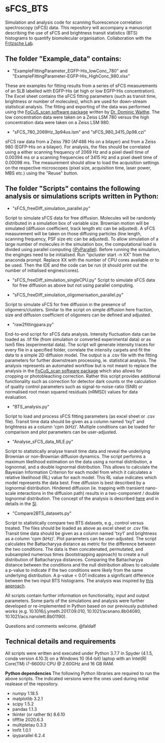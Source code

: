 # sFCS_BTS

Simulation and analysis code for scanning fluorescence correlation spectroscopy (sFCS) data. 
This repository will accompany a manuscript describing the use of sFCS and brightness transit statistics (BTS) histograms to quantify biomolecular organisation. Collaboration with the [Fritzsche Lab](https://www.bpi-oxford.com/). 

## The folder "Example_data" contains:

- "ExampleFittingParameter_EGFP-His_lowConc_780" and "ExampleFittingParameter-EGFP-His_HighConc_980.xlsx"

These are examples for fitting results from a series of sFCS measurements of an SLB labelled with EGFP-His (at high or low EGFP-His concentration). The Excel sheet contains the sFCS fitting parameters (such as transit time, brightness or number of molecules), which are used for down-stream statistical analysis. The fitting and exporting of the data was performed using the [FoCuS_scan software package](https://github.com/dwaithe/FCS_scanning_correlator) written by [Dr. Dominic Waithe](https://github.com/dwaithe). The low concentration data were taken on a Zeiss LSM 780 versus the high concentration data were taken on a Zeiss LSM 980. 

- "sFCS_780_2069Hz_3p94us.lsm" and "sFCS_980_3415_0p98.czi"

sFCS raw data from a Zeiss 780 (AF488 His on a bilayer) and from a Zeiss 980 (EGFP-His on a bilayer). For analysis, the files should be correlated using a either scanning frequency of 2069 Hz and a pixel dwell time of 0.00394 ms or a scanning frequencies of 3415 Hz and a pixel dwell time of 0.00098 ms. The measurement should allow to load the acquisition settings on the respective microscopes (pixel size, acquisition time, laser power, MBS etc.) using the "Reuse" button. 

## The folder "Scripts" contains the following analysis or simulations scripts written in Python:

- "sFCS_freeDiff_simulation_parallel.py"

Script to simulate sFCS data for free diffusion. Molecules will be randomly distributed in a simulation box of variable size. Brownian motion will be simulated (diffusion coefficient, track length etc can be adjusted). A sFCS measurement will be taken on those diffusing particles (line length, scanning frequency, PSF size etc can be adjusted). To allow simulation of a large number of molecules in the simulation box, the computational load is divided using parallel computing ([iPyParallel](https://pypi.org/project/ipyparallel/)). Before running the simulation, the enginges need to be initialised. Run "ipcluster start -n XX" from the anaconda prompt. Replace XX with the number of CPU cores available or to be used. Then the IDE and the code can be run (it should print out the number of initialised engines/cores).

- "sFCS_freeDiff_simulation_singleCPU.py"
Script to simulate sFCS data for free diffusion as above but not using parallel computing. 


- "sFCS_freeDiff_simulation_oligomerisation_parallel.py"

Script to simulate sFCS for free diffusion in the presence of oligomers/clusters. Similar to the script on simple diffusion here fraction, size and diffusion coefficient of oligomers can be defined and adjusted. 

- "raw2fittingpara.py"

End-to-end script for sFCS data analysis. Intensity fluctuation data can be loaded as .tif file (from simulation or converted experimental data) or as lsm5 files (experimental data). The script will generate intensity traces for every file in a specified folder, correlate the intensity carpets and fit the data to a simple 2D diffusion model. The output is a .csv file with the fitting parameters for further downstream processing, ie. statistical analysis. The analysis represents an automated workflow but is not meant to replace the analysis in the [FoCuS_scan software package](https://github.com/dwaithe/FCS_scanning_correlator) which also allows for cropping or photobleaching correction. Rather this script provides additional functionality such as correction for detector dark counts or the calculation of quality control parameters such as signal-to-noise-ratio (SNR) or normalised root mean squared residuals (nRMSD) values for data evaluation. 

- "BTS_analysis.py"

Script to load and process sFCS fitting parameters (as excel sheet or .csv file). Transit time data should be given as a column named 'txy1' and brightness as a column 'cpm (kHz)'. Multiple conditions can be loaded for comparison and plot parameters can be user-adjusted. 

- "Analyse_sFCS_data_MLE.py"

Script to statistically analyse transit time data and reveal the underlying Brownian or non-Brownian diffusion dynamics. The script performs a maximum likelihood estimation on the data using a normal distribution, a lognormal, and a double lognormal distribution. This allows to calculate the Bayesian Information Criterion for each model from which it calculates a relative likelihood (RL) value for each model. This RL value indicates which model represents the data best. Free diffusion is best described by a lognormal distribution. Hindered diffusion (ie. trapping with transient nano-scale interactions in the diffusion path) results in a two-component / double lognormal distribution. The concept of the analysis is described [here](https://pubs.acs.org/doi/10.1021/acsnano.8b04080) and in details in the [SI](https://pubs.acs.org/doi/suppl/10.1021/acsnano.8b04080/suppl_file/nn8b04080_si_001.pdf).

- "Compare2BTS_datasets.py"

Script to statistically compare two BTS datasets, e.g., control versus treated. The files should be loaded as above as excel sheet or .csv file. Transit time data should be given as a column named 'txy1' and brightness as a column 'cpm (kHz)'. Plot parameters can be user-adjusted. The script calculates the Battacharyya distance as metric for the difference between the two conditions. The data is then concatenated, permutated, and subsampled numerous times (bootstrapping approach) to create a null distribution of Battacharyya distances. Comparing the Battacharyya distance between the conditions and the null distribution allows to calculate a p-value to indicate if the two conditions were likely from the same underlying distribution. A p-value < 0.01 indicates a significant difference between the two input BTS histograms. 
The analysis was inspired by [this approach](https://thenode.biologists.com/user-friendly-p-values/research/). 


All scripts contain further information on functionality, input and output parameters. 
Some parts of the simulations and analysis were further developed or re-implemented in Python based on our previously published works (e.g. 10.1016/j.ymeth.2017.09.010, 10.1021/acsnano.8b04080, 10.1021/acs.nanolett.8b01190).   

Questions and comments welcome. 
@faldalf



## Technical details and requirements

All scripts were written and executed under Python 3.7.7 in Spyder (4.1.5, conda version 4.10.3) on a Windows 10 (64-bit) laptop with an Intel(R) Core(TM) i7-6600U CPU @ 2.60GHz and 16 GB RAM. 

**Python dependencies**
The following Python libraries are required to run the above scripts. The indicated versions were the ones used during initial realease of the repository. 

- numpy 1.18.5
- matplotlib 3.2.1 
- scipy 1.5.2
- pandas 1.1.3
- tkinter (or rather tk) 8.6.10
- tifffile 2020.6.3
- multipletau 0.3.3
- lmfit 1.0.1
- ipyparallel 6.2.4
